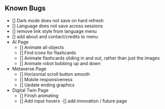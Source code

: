 ## Known Bugs
- [] Dark mode does not save on hard refresh
- [] Language does not save across sessions
- [] remove link style from language menu
- [] add about and contact/credits to menu
- AI Page
    - [] Animate all objects
    - [] Find icons for flashcards
    - [] Animate flashcards sliding in and out, rather than just the images
    - [] Animate robot bobbing up and down
- Metaverse Page
    - [] Horizontal scroll button smooth
    - [] Mobile responsiveness
    - [] Update ending graphics
- Digital Twin Page
    - [] Finish animating
    - [] Add input hovers
-[] add innovation / future page